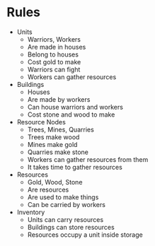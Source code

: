 # Rules

* Units
  * Warriors, Workers
  * Are made in houses
  * Belong to houses
  * Cost gold to make
  * Warriors can fight
  * Workers can gather resources
* Buildings
  * Houses
  * Are made by workers
  * Can house warriors and workers
  * Cost stone and wood to make
* Resource Nodes
  * Trees, Mines, Quarries
  * Trees make wood
  * Mines make gold
  * Quarries make stone
  * Workers can gather resources from them
  * It takes time to gather resources
* Resources
  * Gold, Wood, Stone
  * Are resources
  * Are used to make things
  * Can be carried by workers
* Inventory
  * Units can carry resources
  * Buildings can store resources
  * Resources occupy a unit inside storage

